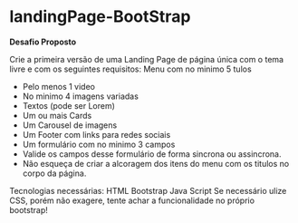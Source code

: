 # landingPage-BootStrap


**Desafio Proposto**

Crie a primeira versão de uma Landing Page de página única com o tema livre e com os seguintes requisitos:
Menu com no minimo 5
tulos

- Pelo menos 1 video
- No minimo 4 imagens variadas
- Textos (pode ser Lorem)
- Um ou mais Cards
- Um Carousel de imagens
- Um Footer com links para redes sociais
- Um formulário com no minimo 3 campos
- Valide os campos desse formulário de forma sincrona ou assincrona.
- Não esqueça de criar a alcoragem dos itens do menu com os
titulos no corpo da página.

Tecnologias necessárias:
HTML
Bootstrap
Java Script
Se necessário ulize CSS, porém não exagere, tente achar a funcionalidade no próprio bootstrap!
